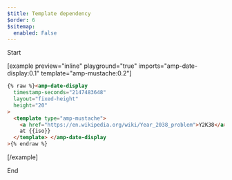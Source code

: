 ```yaml
---
$title: Template dependency
$order: 6
$sitemap:
  enabled: False
---
```


Start

[example
preview="inline" playground="true"
imports="amp-date-display:0.1"
template="amp-mustache:0.2"]

```html
{% raw %}<amp-date-display
  timestamp-seconds="2147483648"
  layout="fixed-height"
  height="20"
>
  <template type="amp-mustache">
    <a href="https://en.wikipedia.org/wiki/Year_2038_problem">Y2K38</a> will be
    at {{iso}}
  </template> </amp-date-display
>{% endraw %}
```

[/example]

End
